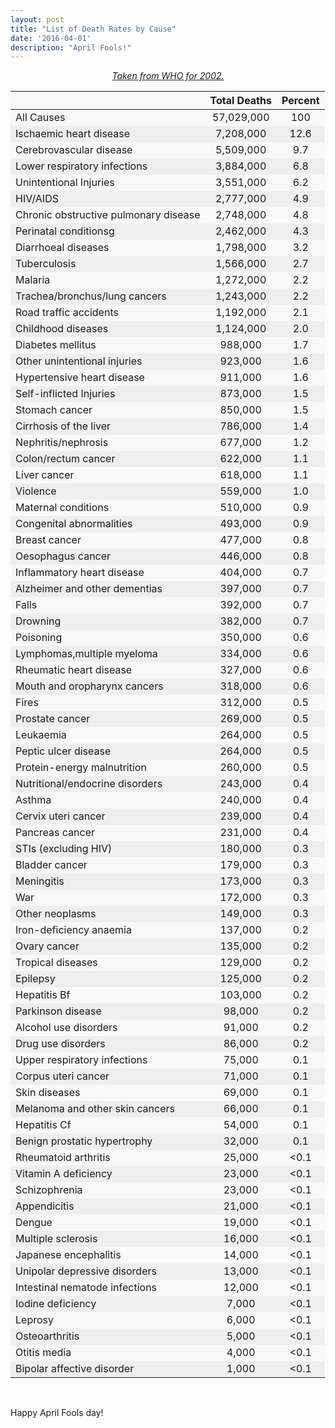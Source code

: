 ```yaml
---
layout: post
title: "List of Death Rates by Cause"
date: '2016-04-01'
description: "April Fools!"
---
```


<style>
table {
    width: 100%;
    text-align: center;
}


th {
    font-weight: bold;
}

tr {
    background-color: #f8f8f8;
    margin: 0 0.2em;
}

tr td:first-child {
    text-align: left;
}

tr:nth-child(even) {
    background-color: #eee;
}
</style>

<p style="text-align: center;">
<i><a href="http://www.who.int/whr/2004/annex/topic/en/annex_2_en.pdf">Taken from WHO for 2002.</a></i>
</p>

|                                       | Total Deaths | Percent | 
|---------------------------------------|------------|------| 
| All Causes                            | 57,029,000 | 100  | 
| Ischaemic heart disease               | 7,208,000  | 12.6 | 
| Cerebrovascular disease               | 5,509,000  | 9.7  | 
| Lower respiratory infections          | 3,884,000  | 6.8  | 
| Unintentional Injuries                | 3,551,000  | 6.2  | 
| HIV/AIDS                              | 2,777,000  | 4.9  | 
| Chronic obstructive pulmonary disease | 2,748,000  | 4.8  | 
| Perinatal conditionsg                 | 2,462,000  | 4.3  | 
| Diarrhoeal diseases                   | 1,798,000  | 3.2  | 
| Tuberculosis                          | 1,566,000  | 2.7  | 
| Malaria                               | 1,272,000  | 2.2  | 
| Trachea/bronchus/lung cancers         | 1,243,000  | 2.2  | 
| Road traffic accidents                | 1,192,000  | 2.1  | 
| Childhood diseases                    | 1,124,000  | 2.0  | 
| Diabetes mellitus                     | 988,000    | 1.7  | 
| Other unintentional injuries          | 923,000    | 1.6  | 
| Hypertensive heart disease            | 911,000    | 1.6  | 
| Self-inflicted Injuries               | 873,000    | 1.5  | 
| Stomach cancer                        | 850,000    | 1.5  | 
| Cirrhosis of the liver                | 786,000    | 1.4  | 
| Nephritis/nephrosis                   | 677,000    | 1.2  | 
| Colon/rectum cancer                   | 622,000    | 1.1  | 
| Liver cancer                          | 618,000    | 1.1  | 
| Violence                              | 559,000    | 1.0  | 
| Maternal conditions                   | 510,000    | 0.9  | 
| Congenital abnormalities              | 493,000    | 0.9  | 
| Breast cancer                         | 477,000    | 0.8  | 
| Oesophagus cancer                     | 446,000    | 0.8  | 
| Inflammatory heart disease            | 404,000    | 0.7  | 
| Alzheimer and other dementias         | 397,000    | 0.7  | 
| Falls                                 | 392,000    | 0.7  | 
| Drowning                              | 382,000    | 0.7  | 
| Poisoning                             | 350,000    | 0.6  | 
| Lymphomas,multiple myeloma            | 334,000    | 0.6  | 
| Rheumatic heart disease               | 327,000    | 0.6  | 
| Mouth and oropharynx cancers          | 318,000    | 0.6  | 
| Fires                                 | 312,000    | 0.5  | 
| Prostate cancer                       | 269,000    | 0.5  | 
| Leukaemia                             | 264,000    | 0.5  | 
| Peptic ulcer disease                  | 264,000    | 0.5  | 
| Protein-energy malnutrition           | 260,000    | 0.5  | 
| Nutritional/endocrine disorders       | 243,000    | 0.4  | 
| Asthma                                | 240,000    | 0.4  | 
| Cervix uteri cancer                   | 239,000    | 0.4  | 
| Pancreas cancer                       | 231,000    | 0.4  | 
| STIs (excluding HIV)                  | 180,000    | 0.3  | 
| Bladder cancer                        | 179,000    | 0.3  | 
| Meningitis                            | 173,000    | 0.3  | 
| War                                   | 172,000    | 0.3  | 
| Other neoplasms                       | 149,000    | 0.3  | 
| Iron-deficiency anaemia               | 137,000    | 0.2  | 
| Ovary cancer                          | 135,000    | 0.2  | 
| Tropical diseases                     | 129,000    | 0.2  | 
| Epilepsy                              | 125,000    | 0.2  | 
| Hepatitis Bf                          | 103,000    | 0.2  | 
| Parkinson disease                     | 98,000     | 0.2  | 
| Alcohol use disorders                 | 91,000     | 0.2  | 
| Drug use disorders                    | 86,000     | 0.2  | 
| Upper respiratory infections          | 75,000     | 0.1  | 
| Corpus uteri cancer                   | 71,000     | 0.1  | 
| Skin diseases                         | 69,000     | 0.1  | 
| Melanoma and other skin cancers       | 66,000     | 0.1  | 
| Hepatitis Cf                          | 54,000     | 0.1  | 
| Benign prostatic hypertrophy          | 32,000     | 0.1  | 
| Rheumatoid arthritis                  | 25,000     | <0.1 | 
| Vitamin A deficiency                  | 23,000     | <0.1 | 
| Schizophrenia                         | 23,000     | <0.1 | 
| Appendicitis                          | 21,000     | <0.1 | 
| Dengue                                | 19,000     | <0.1 | 
| Multiple sclerosis                    | 16,000     | <0.1 | 
| Japanese encephalitis                 | 14,000     | <0.1 | 
| Unipolar depressive disorders         | 13,000     | <0.1 | 
| Intestinal nematode infections        | 12,000     | <0.1 | 
| Iodine deficiency                     | 7,000      | <0.1 | 
| Leprosy                               | 6,000      | <0.1 | 
| Osteoarthritis                        | 5,000      | <0.1 | 
| Otitis media                          | 4,000      | <0.1 | 
| Bipolar affective disorder            | 1,000      | <0.1 | 

<br/>

Happy April Fools day! 
